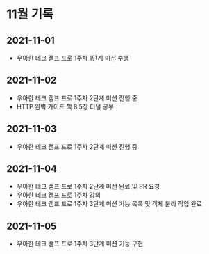# 11월 기록

## 2021-11-01
- 우아한 테크 캠프 프로 1주차 1단계 미션 수행

## 2021-11-02
- 우아한 테크 캠프 프로 1주차 2단계 미션 진행 중
- HTTP 완벽 가이드 책 8.5장 터널 공부

## 2021-11-03
- 우아한 테크 캠프 프로 1주차 2단계 미션 진행 중

## 2021-11-04
- 우아한 테크 캠프 프로 1주차 2단계 미션 완료 및 PR 요청
- 우아한 테크 캠프 프로 1주차 강의
- 우아한 테크 캠프 프로 1주차 3단계 미션 기능 목록 및 객체 분리 작업 완료

## 2021-11-05
- 우아한 테크 캠프 프로 1주차 3단계 미션 기능 구현